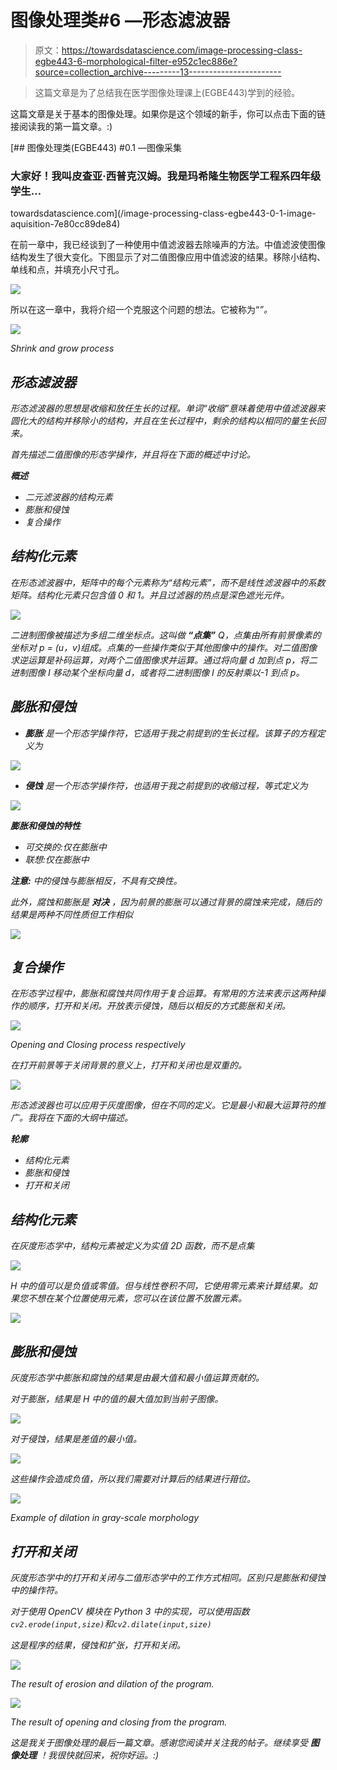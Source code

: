 # 图像处理类#6 —形态滤波器

> 原文：<https://towardsdatascience.com/image-processing-class-egbe443-6-morphological-filter-e952c1ec886e?source=collection_archive---------13----------------------->

> 这篇文章是为了总结我在医学图像处理课上(EGBE443)学到的经验。

这篇文章是关于基本的图像处理。如果你是这个领域的新手，你可以点击下面的链接阅读我的第一篇文章。:)

[](/image-processing-class-egbe443-0-1-image-aquisition-7e80cc89de84) [## 图像处理类(EGBE443) #0.1 —图像采集

### 大家好！我叫皮查亚·西普克汉姆。我是玛希隆生物医学工程系四年级学生…

towardsdatascience.com](/image-processing-class-egbe443-0-1-image-aquisition-7e80cc89de84) 

在前一章中，我已经谈到了一种使用中值滤波器去除噪声的方法。中值滤波使图像结构发生了很大变化。下图显示了对二值图像应用中值滤波的结果。移除小结构、单线和点，并填充小尺寸孔。

![](img/67f83b8ef2cad562bd7294af2c4d96f5.png)

所以在这一章中，我将介绍一个克服这个问题的想法。它被称为“*”。*

*![](img/e5cb4c2600f1ce22cd1fd9471c3fbba7.png)*

*Shrink and grow process*

## *形态滤波器*

*形态滤波器的思想是收缩和放任生长的过程。单词“收缩”意味着使用中值滤波器来圆化大的结构并移除小的结构，并且在生长过程中，剩余的结构以相同的量生长回来。*

*首先描述二值图像的形态学操作，并且将在下面的概述中讨论。*

***概述***

*   *二元滤波器的结构元素*
*   *膨胀和侵蚀*
*   *复合操作*

## *结构化元素*

*在形态滤波器中，矩阵中的每个元素称为“结构元素”，而不是线性滤波器中的系数矩阵。结构化元素只包含值 0 和 1。并且过滤器的热点是深色遮光元件。*

*![](img/3f2f3dc2ff7bace2b1f2274679bef8e9.png)*

*二进制图像被描述为多组二维坐标点。这叫做 ***“点集”*** Q，点集由所有前景像素的坐标对 p = (u，v)组成。点集的一些操作类似于其他图像中的操作。对二值图像求逆运算是补码运算，对两个二值图像求并运算。通过将向量 d 加到点 p，将二进制图像 I 移动某个坐标向量 d，或者将二进制图像 I 的反射乘以-1 到点 p。*

## *膨胀和侵蚀*

*   ****膨胀*** 是一个形态学操作符，它适用于我之前提到的生长过程。该算子的方程定义为*

*![](img/27896bc7d5a0a922d59f67a573bffdfa.png)*

*   ****侵蚀*** 是一个形态学操作符，也适用于我之前提到的收缩过程，等式定义为*

*![](img/47de0929c2071ce78dd13276a1b3eba4.png)*

***膨胀和侵蚀的特性***

*   *可交换的:仅在膨胀中*
*   *联想:仅在膨胀中*

****注意:*** 中的侵蚀与膨胀相反，不具有交换性。*

*此外，腐蚀和膨胀是 ***对决*** ，因为前景的膨胀可以通过背景的腐蚀来完成，随后的结果是两种不同性质但工作相似*

*![](img/1b018a415480bedbd607ea3389341b62.png)*

## *复合操作*

*在形态学过程中，膨胀和腐蚀共同作用于复合运算。有常用的方法来表示这两种操作的顺序，打开和关闭。开放表示侵蚀，随后以相反的方式膨胀和关闭。*

*![](img/52b233025496a1e21c14df19e477d648.png)*

*Opening and Closing process respectively*

*在打开前景等于关闭背景的意义上，打开和关闭也是双重的。*

*![](img/1fae00c33705dc3e2aad66b3cffa1181.png)*

*形态滤波器也可以应用于灰度图像，但在不同的定义。它是最小和最大运算符的推广。我将在下面的大纲中描述。*

***轮廓***

*   *结构化元素*
*   *膨胀和侵蚀*
*   *打开和关闭*

## *结构化元素*

*在灰度形态学中，结构元素被定义为实值 2D 函数，而不是点集*

*![](img/21244cab22b57b105f633144dfae9835.png)*

*H 中的值可以是负值或零值。但与线性卷积不同，它使用零元素来计算结果。如果您不想在某个位置使用元素，您可以在该位置不放置元素。*

*![](img/356a91b35a92ac3c7965ca7623bb574d.png)*

## *膨胀和侵蚀*

*灰度形态学中膨胀和腐蚀的结果是由最大值和最小值运算贡献的。*

*对于膨胀，结果是 H 中的值的最大值加到当前子图像。*

*![](img/a382b44fb9086c4c180932ab7d8ec691.png)*

*对于侵蚀，结果是差值的最小值。*

*![](img/888fe5ad0c14ae359e763906587f71a0.png)*

*这些操作会造成负值，所以我们需要对计算后的结果进行箝位。*

*![](img/2e259050e4a6649b2f4cf35632ff847f.png)*

*Example of dilation in gray-scale morphology*

## *打开和关闭*

*灰度形态学中的打开和关闭与二值形态学中的工作方式相同。区别只是膨胀和侵蚀中的操作符。*

*对于使用 OpenCV 模块在 Python 3 中的实现，可以使用函数`cv2.erode(input,size)`和`cv2.dilate(input,size)`*

*这是程序的结果，侵蚀和扩张，打开和关闭。*

*![](img/0b1bb7c8911321240f417e9d4a432ed0.png)*

*The result of erosion and dilation of the program.*

*![](img/9195d56f8083ffe30fc1fb12f21c9066.png)*

*The result of opening and closing from the program.*

*这是我关于图像处理的最后一篇文章。感谢您阅读并关注我的帖子。继续享受 ***图像处理*** *！我很快就回来，祝你好运。:)**